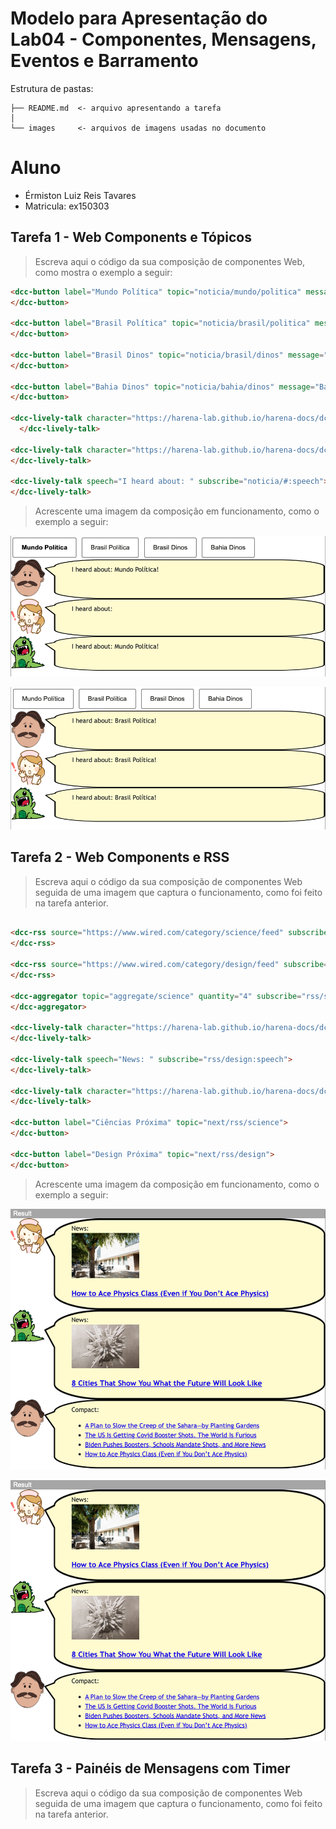 # Modelo para Apresentação do Lab04 - Componentes, Mensagens, Eventos e Barramento

Estrutura de pastas:

~~~
├── README.md  <- arquivo apresentando a tarefa
│
└── images     <- arquivos de imagens usadas no documento
~~~

# Aluno
* Érmiston Luiz Reis Tavares
* Matricula: ex150303

## Tarefa 1 - Web Components e Tópicos

> Escreva aqui o código da sua composição de componentes Web, como mostra o exemplo a seguir:

~~~html
<dcc-button label="Mundo Política" topic="noticia/mundo/politica" message="Mundo Política!">
</dcc-button>

<dcc-button label="Brasil Política" topic="noticia/brasil/politica" message="Brasil Política!">
</dcc-button>

<dcc-button label="Brasil Dinos" topic="noticia/brasil/dinos" message="Brasil Dinos!">
</dcc-button>

<dcc-button label="Bahia Dinos" topic="noticia/bahia/dinos" message="Bahia Dinos!">
</dcc-button>

<dcc-lively-talk character="https://harena-lab.github.io/harena-docs/dccs/tutorial/images/doctor.png" speech="I heard about: " subscribe="#/politica:speech">
  </dcc-lively-talk>

<dcc-lively-talk character="https://harena-lab.github.io/harena-docs/dccs/tutorial/images/nurse.png" speech="I heard about: " subscribe="noticia/brasil/#:speech">
</dcc-lively-talk>

<dcc-lively-talk speech="I heard about: " subscribe="noticia/#:speech">
</dcc-lively-talk>
~~~

> Acrescente uma imagem da composição em funcionamento, como o exemplo a seguir:

![Composition Screenshot](images/dcc-composition-1.png)

![Composition Screenshot](images/dcc-composition-2.png)

## Tarefa 2 - Web Components e RSS
> Escreva aqui o código da sua composição de componentes Web seguida de uma imagem que captura o funcionamento, como foi feito na tarefa anterior.

~~~html

<dcc-rss source="https://www.wired.com/category/science/feed" subscribe="next/rss/science:next" topic="rss/science">
</dcc-rss>

<dcc-rss source="https://www.wired.com/category/design/feed" subscribe="next/rss/design:next" topic="rss/design">
</dcc-rss>

<dcc-aggregator topic="aggregate/science" quantity="4" subscribe="rss/science">
</dcc-aggregator>

<dcc-lively-talk character="https://harena-lab.github.io/harena-docs/dccs/tutorial/images/nurse.png" speech="News: " subscribe="rss/science:speech">
</dcc-lively-talk>

<dcc-lively-talk speech="News: " subscribe="rss/design:speech">
</dcc-lively-talk>

<dcc-lively-talk character="https://harena-lab.github.io/harena-docs/dccs/tutorial/images/doctor.png" speech="Compact: " subscribe="aggregate/science:speech">
</dcc-lively-talk>

<dcc-button label="Ciências Próxima" topic="next/rss/science">
</dcc-button>

<dcc-button label="Design Próxima" topic="next/rss/design">
</dcc-button>
~~~

> Acrescente uma imagem da composição em funcionamento, como o exemplo a seguir:

![RSS Screenshot parte 1](images/dcc-rss-1.png)

![RSS Screenshot parte 2](images/dcc-rss-1.png)

## Tarefa 3 - Painéis de Mensagens com Timer
> Escreva aqui o código da sua composição de componentes Web seguida de uma imagem que captura o funcionamento, como foi feito na tarefa anterior.
